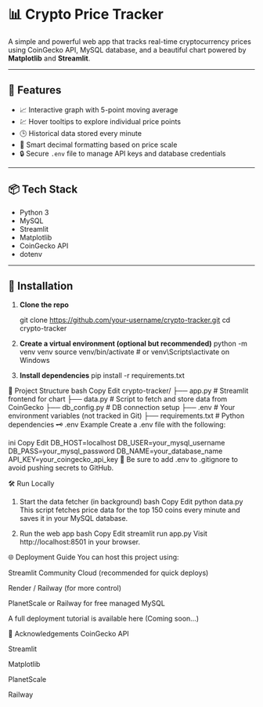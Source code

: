 # 📊 Crypto Price Tracker

A simple and powerful web app that tracks real-time cryptocurrency prices using CoinGecko API, MySQL database, and a beautiful chart powered by **Matplotlib** and **Streamlit**.

---

## 🚀 Features

- 📈 Interactive graph with 5-point moving average
- 💹 Hover tooltips to explore individual price points
- 🕒 Historical data stored every minute
- 🧠 Smart decimal formatting based on price scale
- 🔒 Secure `.env` file to manage API keys and database credentials

---

## 📦 Tech Stack

- Python 3
- MySQL
- Streamlit
- Matplotlib
- CoinGecko API
- dotenv

---

## 🔧 Installation

1. **Clone the repo**

   git clone https://github.com/your-username/crypto-tracker.git
   cd crypto-tracker

2. **Create a virtual environment (optional but recommended)**
    python -m venv venv
    source venv/bin/activate  # or venv\Scripts\activate on Windows

3. **Install dependencies**
    pip install -r requirements.txt


📁 Project Structure
bash
Copy
Edit
crypto-tracker/
├── app.py           # Streamlit frontend for chart
├── data.py          # Script to fetch and store data from CoinGecko
├── db_config.py     # DB connection setup
├── .env             # Your environment variables (not tracked in Git)
├── requirements.txt # Python dependencies
🗝️ .env Example
Create a .env file with the following:

ini
Copy
Edit
DB_HOST=localhost
DB_USER=your_mysql_username
DB_PASS=your_mysql_password
DB_NAME=your_database_name
API_KEY=your_coingecko_api_key
🔐 Be sure to add .env to .gitignore to avoid pushing secrets to GitHub.

🛠️ Run Locally
1. Start the data fetcher (in background)
bash
Copy
Edit
python data.py
This script fetches price data for the top 150 coins every minute and saves it in your MySQL database.

2. Run the web app
bash
Copy
Edit
streamlit run app.py
Visit http://localhost:8501 in your browser.

🌐 Deployment Guide
You can host this project using:

Streamlit Community Cloud (recommended for quick deploys)

Render / Railway (for more control)

PlanetScale or Railway for free managed MySQL

A full deployment tutorial is available here (Coming soon...)

🙌 Acknowledgements
CoinGecko API

Streamlit

Matplotlib

PlanetScale

Railway

